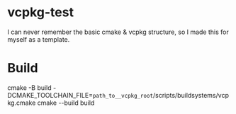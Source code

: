 # vcpkg-test
I can never remember the basic cmake &amp; vcpkg structure, so I made this for myself as a template. 

# Build
cmake -B build -DCMAKE_TOOLCHAIN_FILE=`path_to__vcpkg_root`/scripts/buildsystems/vcpkg.cmake
cmake --build build
